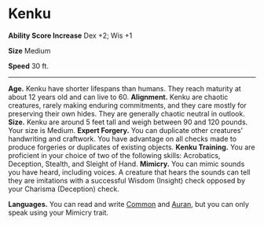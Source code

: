 Kenku
=====

**Ability Score Increase** Dex +2; Wis +1

**Size** Medium

**Speed** 30 ft.

* * *

**Age.** Kenku have shorter lifespans than humans. They reach maturity at about 12 years old and can live to 60.  **Alignment.** Kenku are chaotic creatures, rarely making enduring commitments, and they care mostly for preserving their own hides. They are generally chaotic neutral in outlook.  **Size.** Kenku are around 5 feet tall and weigh between 90 and 120 pounds. Your size is Medium.  **Expert Forgery.** You can duplicate other creatures' handwriting and craftwork. You have advantage on all checks made to produce forgeries or duplicates of existing objects.  **Kenku Training.** You are proficient in your choice of two of the following skills: Acrobatics, Deception, Stealth, and Sleight of Hand.  **Mimicry.** You can mimic sounds you have heard, including voices. A creature that hears the sounds can tell they are imitations with a successful Wisdom (Insight) check opposed by your Charisma (Deception) check.  

**Languages.** You can read and write [Common](/w/Ecaros-xohoo/a/common-article) and [Auran](/w/Ecaros-xohoo/a/primordial-article), but you can only speak using your Mimicry trait.
